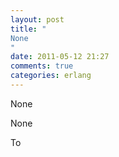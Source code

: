 ```yaml
---
layout: post
title: "
None
"
date: 2011-05-12 21:27
comments: true
categories: erlang
---
```


None


None


To 

